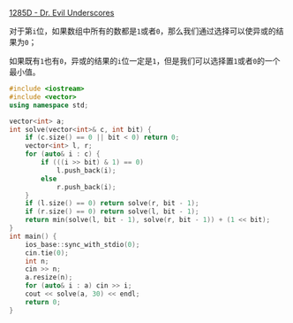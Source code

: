 [1285D - Dr. Evil Underscores](https://codeforces.com/contest/1285/problem/D)

对于第`i`位，如果数组中所有的数都是`1`或者`0`，那么我们通过选择可以使异或的结果为`0`；

如果既有`1`也有`0`，异或的结果的`i`位一定是`1`，但是我们可以选择置`1`或者`0`的一个最小值。

```c++
#include <iostream>
#include <vector>
using namespace std;

vector<int> a;
int solve(vector<int>& c, int bit) {
	if (c.size() == 0 || bit < 0) return 0;
	vector<int> l, r;
	for (auto& i : c) {
		if (((i >> bit) & 1) == 0) 
			l.push_back(i);
		else 
			r.push_back(i);
	}
	if (l.size() == 0) return solve(r, bit - 1);
	if (r.size() == 0) return solve(l, bit - 1);
	return min(solve(l, bit - 1), solve(r, bit - 1)) + (1 << bit);
}
int main() {
	ios_base::sync_with_stdio(0);
	cin.tie(0);
	int n;
	cin >> n;
	a.resize(n);
	for (auto& i : a) cin >> i;
	cout << solve(a, 30) << endl;
	return 0;
}
```

